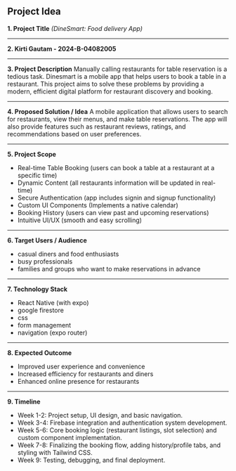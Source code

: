 ## **Project Idea** 

**1. Project Title**
*(DineSmart: Food  delivery App)*

---

**2. Kirti Gautam - 2024-B-04082005**

---

**3. Project Description**
Manually calling restaurants for table reservation is a tedious task. Dinesmart is a mobile app that helps users to book a table in a restaurant. This project aims to solve these problems by providing a modern, efficient digital platform for restaurant discovery and booking.

---

**4. Proposed Solution / Idea**
A mobile application that allows users to search for restaurants, view their menus, and make table reservations. The app will also provide features such as restaurant reviews, ratings, and recommendations based on user preferences.

---

**5. Project Scope**
* Real-time Table Booking (users can book a table at a restaurant at a specific time)
* Dynamic Content (all restaurants information will be updated in real-time)
* Secure Authentication (app includes signin and signup functionality)
* Custom UI Components (Implements a native calendar)
* Booking History (users can view past and upcoming reservations)
* Intuitive UI/UX (smooth and easy scrolling)

---

**6. Target Users / Audience**
* casual diners and food enthusiasts
* busy professionals
* families and groups who want to make reservations in advance

---

**7. Technology Stack**
* React Native (with expo)
* google firestore
* css
* form management
* navigation (expo router)

---

**8. Expected Outcome**
* Improved user experience and convenience
* Increased efficiency for restaurants and diners
* Enhanced online presence for restaurants

---

**9. Timeline**
* Week 1-2: Project setup, UI design, and basic navigation.
* Week 3-4: Firebase integration and authentication system development.
* Week 5-6: Core booking logic (restaurant listings, slot selection) and custom component implementation.
* Week 7-8: Finalizing the booking flow, adding history/profile tabs, and styling with Tailwind CSS.
* Week 9: Testing, debugging, and final deployment.



